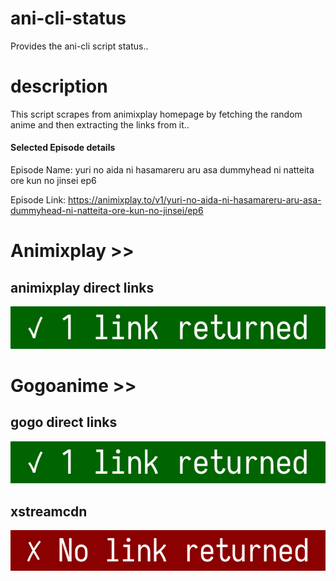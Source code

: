 # ani-cli-status
Provides the ani-cli script status..

# description
This script scrapes from animixplay homepage by fetching the random anime and then extracting the links from it..

#### Selected Episode details

Episode Name: yuri no aida ni hasamareru aru asa dummyhead ni natteita ore kun no jinsei ep6

Episode Link: https://animixplay.to/v1/yuri-no-aida-ni-hasamareru-aru-asa-dummyhead-ni-natteita-ore-kun-no-jinsei/ep6
 
# Animixplay >>

## animixplay direct links

<img src="./images/animixplay.jpg">

# Gogoanime >>

## gogo direct links

<img src="./images/gogoplay.jpg">

## xstreamcdn

<img src="./images/xstreamcdn.jpg">
